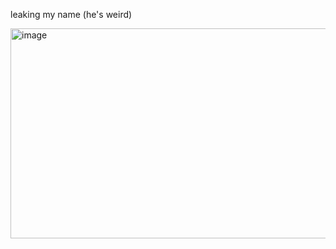 leaking my name (he's weird)

<img width="720" height="336" alt="image" src="https://github.com/user-attachments/assets/28265701-4f44-4896-bd5c-b14a7a305325" />
